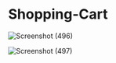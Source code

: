 # Shopping-Cart

![Screenshot (496)](https://user-images.githubusercontent.com/59509273/205874922-1d027eae-f476-4aa2-8588-1119508669c3.png)


![Screenshot (497)](https://user-images.githubusercontent.com/59509273/205877622-42cdeaf7-d16a-4107-9dc0-cf16d0afbcb7.png)
